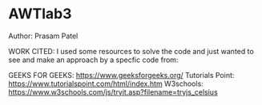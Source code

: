 # AWTlab3
Author: Prasam Patel

WORK CITED: I used some resources to solve the code and just wanted to see and make an approach by a specfic code from:

GEEKS FOR GEEKS: https://www.geeksforgeeks.org/
Tutorials Point: https://www.tutorialspoint.com/html/index.htm
W3schools: https://www.w3schools.com/js/tryit.asp?filename=tryjs_celsius
